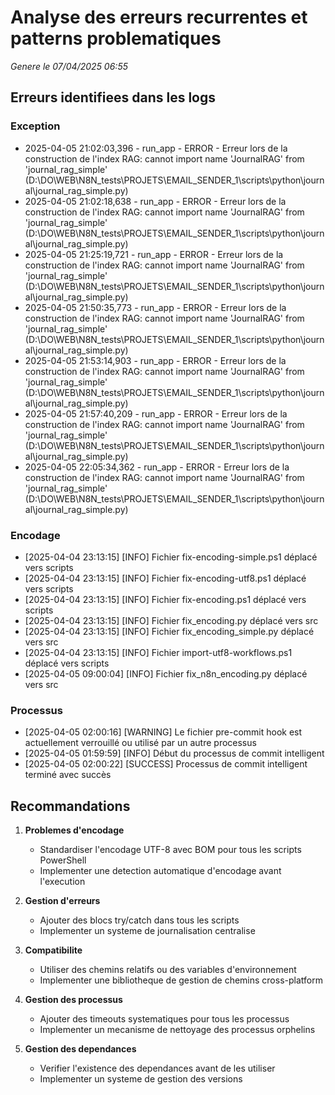 # Analyse des erreurs recurrentes et patterns problematiques

*Genere le 07/04/2025 06:55*

## Erreurs identifiees dans les logs

### Exception

- 2025-04-05 21:02:03,396 - run_app - ERROR - Erreur lors de la construction de l'index RAG: cannot import name 'JournalRAG' from 'journal_rag_simple' (D:\\DO\\WEB\\N8N_tests\\PROJETS\\EMAIL_SENDER_1\scripts\python\journal\journal_rag_simple.py)
- 2025-04-05 21:02:18,638 - run_app - ERROR - Erreur lors de la construction de l'index RAG: cannot import name 'JournalRAG' from 'journal_rag_simple' (D:\\DO\\WEB\\N8N_tests\\PROJETS\\EMAIL_SENDER_1\scripts\python\journal\journal_rag_simple.py)
- 2025-04-05 21:25:19,721 - run_app - ERROR - Erreur lors de la construction de l'index RAG: cannot import name 'JournalRAG' from 'journal_rag_simple' (D:\\DO\\WEB\\N8N_tests\\PROJETS\\EMAIL_SENDER_1\scripts\python\journal\journal_rag_simple.py)
- 2025-04-05 21:50:35,773 - run_app - ERROR - Erreur lors de la construction de l'index RAG: cannot import name 'JournalRAG' from 'journal_rag_simple' (D:\\DO\\WEB\\N8N_tests\\PROJETS\\EMAIL_SENDER_1\scripts\python\journal\journal_rag_simple.py)
- 2025-04-05 21:53:14,903 - run_app - ERROR - Erreur lors de la construction de l'index RAG: cannot import name 'JournalRAG' from 'journal_rag_simple' (D:\\DO\\WEB\\N8N_tests\\PROJETS\\EMAIL_SENDER_1\scripts\python\journal\journal_rag_simple.py)
- 2025-04-05 21:57:40,209 - run_app - ERROR - Erreur lors de la construction de l'index RAG: cannot import name 'JournalRAG' from 'journal_rag_simple' (D:\\DO\\WEB\\N8N_tests\\PROJETS\\EMAIL_SENDER_1\scripts\python\journal\journal_rag_simple.py)
- 2025-04-05 22:05:34,362 - run_app - ERROR - Erreur lors de la construction de l'index RAG: cannot import name 'JournalRAG' from 'journal_rag_simple' (D:\\DO\\WEB\\N8N_tests\\PROJETS\\EMAIL_SENDER_1\scripts\python\journal\journal_rag_simple.py)

### Encodage

- [2025-04-04 23:13:15] [INFO] Fichier fix-encoding-simple.ps1 déplacé vers scripts
- [2025-04-04 23:13:15] [INFO] Fichier fix-encoding-utf8.ps1 déplacé vers scripts
- [2025-04-04 23:13:15] [INFO] Fichier fix-encoding.ps1 déplacé vers scripts
- [2025-04-04 23:13:15] [INFO] Fichier fix_encoding.py déplacé vers src
- [2025-04-04 23:13:15] [INFO] Fichier fix_encoding_simple.py déplacé vers src
- [2025-04-04 23:13:15] [INFO] Fichier import-utf8-workflows.ps1 déplacé vers scripts
- [2025-04-05 09:00:04] [INFO] Fichier fix_n8n_encoding.py déplacé vers src

### Processus

- [2025-04-05 02:00:16] [WARNING] Le fichier pre-commit hook est actuellement verrouillé ou utilisé par un autre processus
- [2025-04-05 01:59:59] [INFO] Début du processus de commit intelligent
- [2025-04-05 02:00:22] [SUCCESS] Processus de commit intelligent terminé avec succès

## Recommandations

1. **Problemes d'encodage**
   - Standardiser l'encodage UTF-8 avec BOM pour tous les scripts PowerShell
   - Implementer une detection automatique d'encodage avant l'execution

2. **Gestion d'erreurs**
   - Ajouter des blocs try/catch dans tous les scripts
   - Implementer un systeme de journalisation centralise

3. **Compatibilite**
   - Utiliser des chemins relatifs ou des variables d'environnement
   - Implementer une bibliotheque de gestion de chemins cross-platform

4. **Gestion des processus**
   - Ajouter des timeouts systematiques pour tous les processus
   - Implementer un mecanisme de nettoyage des processus orphelins

5. **Gestion des dependances**
   - Verifier l'existence des dependances avant de les utiliser
   - Implementer un systeme de gestion des versions
